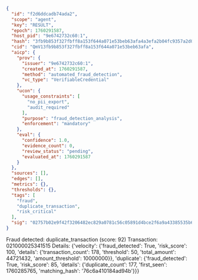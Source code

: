 ```json
{
  "id": "f2d6ddcadb74ada2",
  "scope": "agent",
  "key": "RESULT",
  "epoch": 1760291587,
  "host_pid": "9e6742732c60:1",
  "hash": "3fb9b853f327fbff8a153f644a071e53beb63afa4a3efa2b04fc9357a2d01632",
  "cid": "QmV13fb9b853f327fbff8a153f644a071e53beb63afa",
  "aicp": {
    "prov": {
      "issuer": "9e6742732c60:1",
      "created_at": 1760291587,
      "method": "automated_fraud_detection",
      "vc_type": "VerifiableCredential"
    },
    "ucon": {
      "usage_constraints": [
        "no_pii_export",
        "audit_required"
      ],
      "purpose": "fraud_detection_analysis",
      "enforcement": "mandatory"
    },
    "eval": {
      "confidence": 1.0,
      "evidence_count": 0,
      "review_status": "pending",
      "evaluated_at": 1760291587
    }
  },
  "sources": [],
  "edges": [],
  "metrics": {},
  "thresholds": {},
  "tags": [
    "fraud",
    "duplicate_transaction",
    "risk_critical"
  ],
  "sig": "02757b02e9f42f3206482ec829a0781c56c05891d4bce2f6a9a43385535b6b0c"
}
```

Fraud detected: duplicate_transaction (score: 92)
Transaction: 021000025341515
Details: {'velocity': {'fraud_detected': True, 'risk_score': 100, 'details': {'transaction_count': 178, 'threshold': 50, 'total_amount': 44721432, 'amount_threshold': 10000000}}, 'duplicate': {'fraud_detected': True, 'risk_score': 85, 'details': {'duplicate_count': 177, 'first_seen': 1760285765, 'matching_hash': '76c6a410184ad94b'}}}